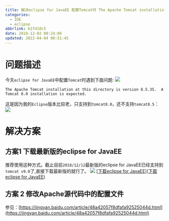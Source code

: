 ```yaml
---
title: 解决eclipse for JavaEE 配置Tomcat时 The Apache Tomcat installation at this directory is version 8.5.35.  A Tomcat 8.0 installation is expected.
categories: 
  - IDE
  - eclipse
abbrlink: b2fd10c5
date: 2018-12-02 00:24:04
updated: 2022-04-04 00:51:45
---
```

# 问题描述
今天`eclipse for JavaEE`中配置`Tomcat`时遇到下面问题:
![](https://image-1257720033.cos.ap-shanghai.myqcloud.com/blog/Java/IDESetting/eclipse/tomcat/bug/show.png)
```
The Apache Tomcat installation at this directory is version 8.5.35.  A Tomcat 8.0 installation is expected.
```
这是因为我的`Eclipse`版本比较老，只支持到`tomcat8.0`，还不支持`tomcat8.5`：
![](https://image-1257720033.cos.ap-shanghai.myqcloud.com/blog/Java/IDESetting/eclipse/tomcat/bug/notMatcher.png)
# 解决方案
## 方案1 下载最新版的eclipse for JavaEE
推荐使用这种方式。截止目前`2018/12/12`最新版的eclipse for JavaEE已经支持到`tomcat v9.0`了,直接下载最新版的就行了。
![](https://image-1257720033.cos.ap-shanghai.myqcloud.com/blog/Java/IDESetting/eclipse/downEclipse/show.png)
[[下载eclipse for JavaEE](https://www.lansheng.net.cn/blog/f9c8fc17/)]([下载eclipse for JavaEE](https://www.lansheng.net.cn/blog/f9c8fc17/))
## 方案 2 修改Apache源代码中的配置文件
参见：[https://jingyan.baidu.com/article/48a42057f8dfafa92525044d.html](https://jingyan.baidu.com/article/48a42057f8dfafa92525044d.html)
